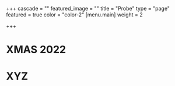 +++
cascade = ""
featured_image = ""
title = "Probe"
type = "page"
featured = true
color = "color-2"
[menu.main]
weight = 2

+++
# XMAS 2022



# XYZ


